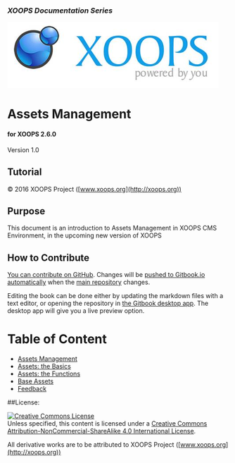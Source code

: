 ### _XOOPS Documentation Series_
![logoXoops.jpg](en/assets/logoXoops.jpg)

# Assets Management
#### for XOOPS 2.6.0

Version 1.0      
## Tutorial

© 2016 XOOPS Project ([www.xoops.org](http://xoops.org))   

## Purpose 

This document is an introduction to Assets Management in XOOPS CMS Environment, in the upcoming new version of XOOPS

## How to Contribute

[You can contribute on GitHub](https://github.com/XoopsDocs/assetics). Changes will be [pushed to Gitbook.io automatically](https://www.gitbook.com/book/xoops/assetics/activity) when the [main repository](https://github.com/XoopsDocs/assetics) changes.

Editing the book can be done either by updating the markdown files with a text editor, or opening the repository in [the Gitbook desktop app](https://github.com/GitbookIO/editor/blob/master/README.md). The desktop app will give you a live preview option.



# Table of Content

* [Assets Management](en/book/1install.md)
* [Assets: the Basics](en/book/2administration.md)
* [Assets: the Functions](en/book/3preferences.md)
* [Base Assets](en/book/4operations.md)
* [Feedback](en/book/5userside.md) 

##License:

<a rel="license" href="http://creativecommons.org/licenses/by-nc-sa/4.0/"><img alt="Creative Commons License" style="border-width:0" src="https://i.creativecommons.org/l/by-nc-sa/4.0/88x31.png" /></a><br />Unless specified, this content is licensed under a <a rel="license" href="http://creativecommons.org/licenses/by-nc-sa/4.0/">Creative Commons Attribution-NonCommercial-ShareAlike 4.0 International License</a>.

All derivative works are to be attributed to XOOPS Project ([www.xoops.org](http://xoops.org))
